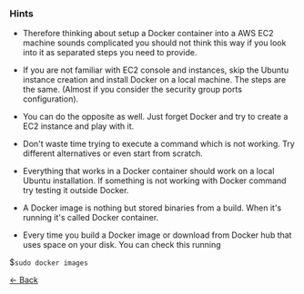 ### Hints

* Therefore thinking about setup a Docker container into a AWS EC2 machine sounds complicated you should not
  think this way if you look into it as separated steps you need to provide.
  
* If you are not familiar with EC2 console and instances, skip the Ubuntu instance creation and install Docker
 on a local machine. The steps are the same. (Almost if you consider the security group ports configuration).
 
* You can do the opposite as well. Just forget Docker and try to create a EC2 instance and play with it.

* Don't waste time trying to execute a command which is not working. Try different alternatives or even start
 from scratch.
 
* Everything that works in a Docker container should work on a local Ubuntu installation. If something is not working
  with Docker command try testing it outside Docker.
  
* A Docker image is nothing but stored binaries from a build. When it's running it's called Docker container.
 
* Every time you build a Docker image or download from Docker hub that uses space on your disk. You can check
 this running 
 
 $`sudo docker images`
 
 
 [<- Back](README.md)